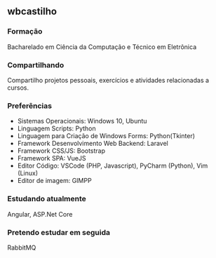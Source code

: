 ## wbcastilho

### Formação 
Bacharelado em Ciência da Computação e Técnico em Eletrônica

### Compartilhando
Compartilho projetos pessoais, exercícios e atividades relacionadas a cursos.

### Preferências
* Sistemas Operacionais: Windows 10, Ubuntu
* Linguagem Scripts: Python
* Linguagem para Criação de Windows Forms: Python(Tkinter)
* Framework Desenvolvimento Web Backend: Laravel
* Framework CSS/JS: Bootstrap
* Framework SPA: VueJS
* Editor Código: VSCode (PHP, Javascript), PyCharm (Python), Vim (Linux)
* Editor de imagem: GIMPP

### Estudando atualmente
Angular, ASP.Net Core

### Pretendo estudar em seguida
RabbitMQ

